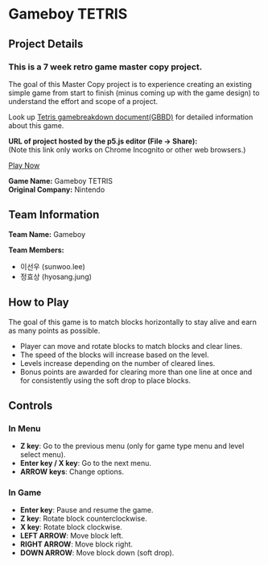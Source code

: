 # Gameboy TETRIS

## Project Details
### This is a 7 week retro game master copy project.
The goal of this Master Copy project is to experience creating an existing simple game from start to finish (minus coming up with the game design) to understand the effort and scope of a project.

Look up [Tetris gamebreakdown document(GBBD)](https://docs.google.com/document/d/1vZ4H4y6d2PbiiHQOlG9i2MmodjtwxmgGO8S6WyAM63Q/edit?usp=sharing) for detailed information about this game.

**URL of project hosted by the p5.js editor (File -> Share):**  
(Note this link only works on Chrome Incognito or other web browsers.)

[Play Now](https://editor.p5js.org/sunwoolee-digipen/full/XI_wLXi7u)

**Game Name:** Gameboy TETRIS  
**Original Company:** Nintendo

## Team Information

**Team Name:** Gameboy  

**Team Members:**  
- 이선우 (sunwoo.lee)  
- 정효상 (hyosang.jung)

## How to Play

The goal of this game is to match blocks horizontally to stay alive and earn as many points as possible.

- Player can move and rotate blocks to match blocks and clear lines.
- The speed of the blocks will increase based on the level.
- Levels increase depending on the number of cleared lines.
- Bonus points are awarded for clearing more than one line at once and for consistently using the soft drop to place blocks.

## Controls

### In Menu
- **Z key**: Go to the previous menu (only for game type menu and level select menu).
- **Enter key / X key**: Go to the next menu.
- **ARROW keys**: Change options.

### In Game
- **Enter key**: Pause and resume the game.
- **Z key**: Rotate block counterclockwise.
- **X key**: Rotate block clockwise.
- **LEFT ARROW**: Move block left.
- **RIGHT ARROW**: Move block right.
- **DOWN ARROW**: Move block down (soft drop).
